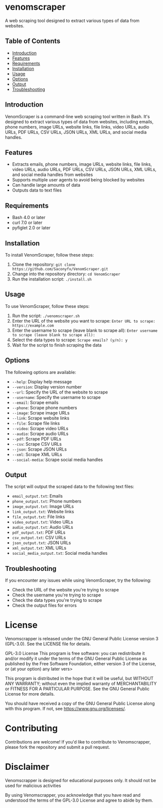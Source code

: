 # venomscraper
A web scraping tool designed to extract various types of data from websites.

## Table of Contents
* [Introduction](#introduction)
* [Features](#features)
* [Requirements](#requirements)
* [Installation](#installation)
* [Usage](#usage)
* [Options](#options)
* [Output](#output)
* [Troubleshooting](#troubleshooting)


## Introduction
VenomScraper is a command-line web scraping tool written in Bash. It's designed to extract various types of data from websites, including emails, phone numbers, image URLs, website links, file links, video URLs, audio URLs, PDF URLs, CSV URLs, JSON URLs, XML URLs, and social media handles.

## Features
* Extracts emails, phone numbers, image URLs, website links, file links, video URLs, audio URLs, PDF URLs, CSV URLs, JSON URLs, XML URLs, and social media handles from websites
* Supports multiple user agents to avoid being blocked by websites
* Can handle large amounts of data
* Outputs data to text files

## Requirements
* Bash 4.0 or later
* curl 7.0 or later
* pyfiglet 2.0 or later

## Installation
To install VenomScraper, follow these steps:

1. Clone the repository: `git clone https://github.com/Saconyfx/VenomScraper.git`
2. Change into the repository directory: `cd VenomScraper`
3. Run the installation script: `./install.sh`

## Usage
To use VenomScraper, follow these steps:

1. Run the script: `./venomscraper.sh`
2. Enter the URL of the website you want to scrape: `Enter URL to scrape: https://example.com`
3. Enter the username to scrape (leave blank to scrape all): `Enter username to scrape (leave blank to scrape all):`
4. Select the data types to scrape: `Scrape emails? (y/n): y`
5. Wait for the script to finish scraping the data

## Options
The following options are available:

* `--help`: Display help message
* `--version`: Display version number
* `--url`: Specify the URL of the website to scrape
* `--username`: Specify the username to scrape
* `--email`: Scrape emails
* `--phone`: Scrape phone numbers
* `--image`: Scrape image URLs
* `--link`: Scrape website links
* `--file`: Scrape file links
* `--video`: Scrape video URLs
* `--audio`: Scrape audio URLs
* `--pdf`: Scrape PDF URLs
* `--csv`: Scrape CSV URLs
* `--json`: Scrape JSON URLs
* `--xml`: Scrape XML URLs
* `--social-media`: Scrape social media handles

## Output
The script will output the scraped data to the following text files:

* `email_output.txt`: Emails
* `phone_output.txt`: Phone numbers
* `image_output.txt`: Image URLs
* `link_output.txt`: Website links
* `file_output.txt`: File links
* `video_output.txt`: Video URLs
* `audio_output.txt`: Audio URLs
* `pdf_output.txt`: PDF URLs
* `csv_output.txt`: CSV URLs
* `json_output.txt`: JSON URLs
* `xml_output.txt`: XML URLs
* `social_media_output.txt`: Social media handles

## Troubleshooting
If you encounter any issues while using VenomScraper, try the following:

* Check the URL of the website you're trying to scrape
* Check the username you're trying to scrape
* Check the data types you're trying to scrape
* Check the output files for errors

# License

Venomscrapper is released under the GNU General Public License version 3 (GPL-3.0). See the LICENSE file for details.

GPL-3.0 License
This program is free software: you can redistribute it and/or modify it under the terms of the GNU General Public License as published by the Free Software Foundation, either version 3 of the License, or (at your option) any later vers>

This program is distributed in the hope that it will be useful, but WITHOUT ANY WARRANTY; without even the implied warranty of MERCHANTABILITY or FITNESS FOR A PARTICULAR PURPOSE. See the GNU General Public License for more details.

You should have received a copy of the GNU General Public License along with this program. If not, see https://www.gnu.org/licenses/.

# Contributing

Contributions are welcome! If you'd like to contribute to Venomscrapper, please fork the repository and submit a pull request.

# Disclaimer

Venomscrapper is designed for educational purposes only. It should not be used for malicious activities

By using Venomscrapper, you acknowledge that you have read and understood the terms of the GPL-3.0 License and agree to abide by them.



